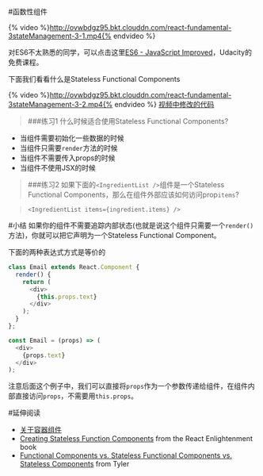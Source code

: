 #函数性组件

{% video %}http://ovwbdgz95.bkt.clouddn.com/react-fundamental-3stateManagement-3-1.mp4{% endvideo %}

对ES6不太熟悉的同学，可以点击这里[ES6 - JavaScript Improved](https://cn.udacity.com/course/es6-javascript-improved--ud356)，Udacity的免费课程。


下面我们看看什么是Stateless Functional Components

{% video %}http://ovwbdgz95.bkt.clouddn.com/react-fundamental-3stateManagement-3-2.mp4{% endvideo %}
[视频中修改的代码](https://github.com/udacity/reactnd-contacts-complete/commit/e763785368c5d99281182f5d11e03b5ba02541e0)

>###练习1
 什么时候适合使用Stateless Functional Components?
 - 当组件需要初始化一些数据的时候
 - 当组件只需要`render`方法的时候
 - 当组件不需要传入props的时候
 - 当组件不使用JSX的时候
 
 
>###练习2
 如果下面的`<IngredientList />`组件是一个Stateless Functional Components，那么在组件外部应该如何访问prop`items`?
 
>`<IngredientList items={ingredient.items} />`
 
 
#小结
如果你的组件不需要追踪内部状态(也就是说这个组件只需要一个`render()`方法)，你就可以把它声明为一个Stateless Functional Component。

下面的两种表达式方式是等价的

```js
class Email extends React.Component {
  render() {
    return (
      <div>
        {this.props.text}
      </div>
    );
  }
};
```

```js
const Email = (props) => (
  <div>
    {props.text}
  </div>
);
```
注意后面这个例子中，我们可以直接将`props`作为一个参数传递给组件，在组件内部直接访问`props`，不需要用`this.props`。

#延伸阅读
- [关于容器组件](http://charlee.li/react-container-components.html)
- [Creating Stateless Function Components](https://www.reactenlightenment.com/react-state/8.4.html) from the React Enlightenment book
- [Functional Components vs. Stateless Functional Components vs. Stateless Components](https://tylermcginnis.com/functional-components-vs-stateless-functional-components-vs-stateless-components/) from Tyler